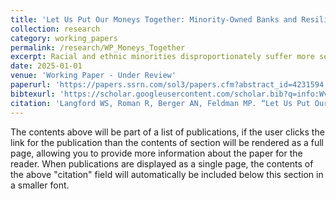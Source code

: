 ```yaml
---
title: 'Let Us Put Our Moneys Together: Minority-Owned Banks and Resilience to Crises.'
collection: research
category: working_papers
permalink: /research/WP_Moneys_Together
excerpt: Racial and ethnic minorities disproportionately suffer more severe consequences during economic downturns, having heightened vulnerability in employment and credit. We investigate the role of minority-owned banks in mitigating these challenges, focusing on shared borrower-lender identity, and analyzing how these minority-owned banks affect employment through the Global Financial Crisis and the COVID-19 Crisis. Using multiple econometric specifications including propensity score matching and instrumental variables, our study reveals that communities with higher minority-owned bank market shares experience fewer employment declines through the two crises, thus exhibiting greater resilience. These banks achieve this by increasing lending to small businesses and households during crises. By addressing financial constraints, particularly for minority-owned businesses and households, minority-owned banks contribute to economic resilience, bridging racial gaps, and fostering community employment during times of crisis.
date: 2025-01-01
venue: 'Working Paper - Under Review'
paperurl: 'https://papers.ssrn.com/sol3/papers.cfm?abstract_id=4231594'
bibtexurl: 'https://scholar.googleusercontent.com/scholar.bib?q=info:WvjdnLEp_nkJ:scholar.google.com/&output=citation&scisdr=CgJo0NYOEPvqj57fyz0:AAZF9b8AAAAAaF7Z0z0U6xiz7LgFZWP-DhG9uSo&scisig=AAZF9b8AAAAAaF7Z06jqi_u2O3DSwdjSs_YzykM&scisf=4&ct=citation&cd=-1&hl=en'
citation: 'Langford WS, Roman R, Berger AN, Feldman MP. “Let Us Put Our Moneys Together:” Minority-Owned Banks and Resilience to Crises. SSRN Working Paper #4231594'
---
```

The contents above will be part of a list of publications, if the user clicks the link for the publication than the contents of section will be rendered as a full page, allowing you to provide more information about the paper for the reader. When publications are displayed as a single page, the contents of the above "citation" field will automatically be included below this section in a smaller font.
